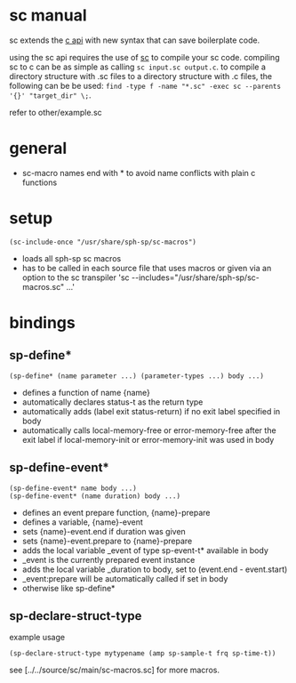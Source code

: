 # sc manual
sc extends the [c api](c-manual.md) with new syntax that can save boilerplate code.

using the sc api requires the use of [sc](https://github.com/sph-mn/sph-sc) to compile your sc code.
compiling sc to c can be as simple as calling `sc input.sc output.c`. to compile a directory structure with .sc files to a directory structure with .c files, the following can be be used: `find -type f -name "*.sc" -exec sc --parents '{}' "target_dir" \;`.

refer to other/example.sc

# general
* sc-macro names end with * to avoid name conflicts with plain c functions

# setup
~~~
(sc-include-once "/usr/share/sph-sp/sc-macros")
~~~

* loads all sph-sp sc macros
* has to be called in each source file that uses macros or given via an option to the sc transpiler 'sc --includes="/usr/share/sph-sp/sc-macros.sc" ...'

# bindings
## sp-define*
~~~
(sp-define* (name parameter ...) (parameter-types ...) body ...)
~~~

* defines a function of name {name}
* automatically declares status-t as the return type
* automatically adds (label exit status-return) if no exit label specified in body
* automatically calls local-memory-free or error-memory-free after the exit label if local-memory-init or error-memory-init was used in body

## sp-define-event*
~~~
(sp-define-event* name body ...)
(sp-define-event* (name duration) body ...)
~~~

* defines an event prepare function, {name}-prepare
* defines a variable, {name}-event
* sets {name}-event.end if duration was given
* sets {name}-event.prepare to {name}-prepare
* adds the local variable _event of type sp-event-t* available in body
* _event is the currently prepared event instance
* adds the local variable _duration to body, set to (event.end - event.start)
* _event:prepare will be automatically called if set in body
* otherwise like sp-define*

## sp-declare-struct-type
example usage
~~~
(sp-declare-struct-type mytypename (amp sp-sample-t frq sp-time-t))
~~~

see [../../source/sc/main/sc-macros.sc] for more macros.